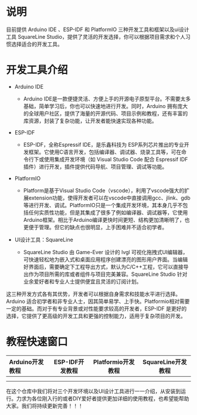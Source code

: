 # 说明
目前提供 Arduino IDE 、ESP-IDF 和 PlatformIO 三种开发工具和框架以及ui设计工具 SquareLine Studio，提供了灵活的开发选择，你可以根据项目需求和个人习惯选择适合的开发工具。

# 开发工具介绍
	
* Arduino IDE

  * Arduino IDE是一款便捷灵活、方便上手的开源电子原型平台。不需要太多基础，简单学习后，你也可以快速地进行开发。同时，Arduino 拥有庞大的全球用户社区，提供了海量的开源代码、项目示例和教程，还有丰富的库资源，封装了复杂功能，让开发者能快速实现各种功能。

* ESP-IDF

  * ESP-IDF，全称Espressif IDE，是乐鑫科技为 ESP系列芯片推出的专业开发框架。它使用C语言开发，包括编译器、调试器、烧录工具等，可在命令行下或使用集成开发环境（如 Visual Studio Code 配合 Espressif IDF 插件）进行开发，插件提供代码导航、项目管理、调试等功能。

* PlatformIO

  * Platform是基于Visual Studio Code（vscode），利用了vscode强大的扩展extension功能，使得开发者可以在vscode中直接调用gcc、jlink、gdb等进行开发、调试。PlatformIO只是一个集成开发环境，其本身几乎不包括任何实质性功能，但是其集成了很多了例如编译器、调试器等，它使用Arduino框架。相比于Arduino编译更快时间更短、结构更加清晰明了，也更便于管理。但它的缺点也很明显，上手困难并不适合初学者。

* UI设计工具：SquareLine
  * SquareLine Studio 由 Game-Ever 设计的 lvgl 可视化拖拽式UI编辑器，可快速轻松地为嵌入式和桌面应用程序创建漂亮的图形用户界面。当编辑好界面后，需要确定下工程导出方式，默认为C/C++工程，它可以直接导出作为项目所需的库或者组件与项目完美兼容。SquareLine Studio 针对业余爱好者和专业人士提供便宜且灵活的订阅计划。

这三种开发方式各有其优势，开发者可以根据自身需求和技能水平进行选择。Arduino 适合初学者和非专业人士，因其简单易学、上手快。Platformio相对需要一定的基础。而对于有专业背景或对性能要求较高的开发者，ESP-IDF 是更好的选择，它提供了更高级的开发工具和更强的控制能力，适用于复杂项目的开发。

# 教程快速窗口

| Arduino开发教程|ESP-IDF开发教程|Platformio开发教程|SquareLine开发教程|
| :------------ |:---------------:|:--------:|:-------------:|
| | | | |
| | | | |

在这个仓库中我们将对三个开发环境以及UI设计工具进行一一介绍，从安装到运行。力求为各位刚入行的或者DIY爱好者提供更加详细的使用教程，也希望能帮助大家。我们将持续更新完善！！！

